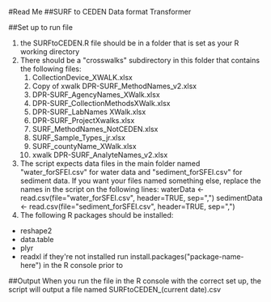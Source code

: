#Read Me
##SURF to CEDEN Data format Transformer


##Set up to run file
1. the SURFtoCEDEN.R file should be in a folder that is set as your R working directory
2. There should be a "crosswalks" subdirectory in this folder that contains the following files:
	1. CollectionDevice_XWALK.xlsx
	2. Copy of xwalk DPR-SURF_MethodNames_v2.xlsx
	3. DPR-SURF_AgencyNames_XWalk.xlsx
	4. DPR-SURF_CollectionMethodsXWalk.xlsx
	5. DPR-SURF_LabNames XWalk.xlsx
	6. DPR-SURF_ProjectXwalks.xlsx
	7. SURF_MethodNames_NotCEDEN.xlsx
	8. SURF_Sample_Types_jr.xlsx
	9. SURF_countyName_XWalk.xlsx
	10. xwalk DPR-SURF_AnalyteNames_v2.xlsx
3. The script expects data files in the main folder named "water_forSFEI.csv" for water data and "sediment_forSFEI.csv" for sediment data.  If you want your files named something else, replace the names in the script on the following lines:
	waterData <- read.csv(file="water_forSFEI.csv", header=TRUE, sep=",")
	sedimentData <- read.csv(file="sediment_forSFEI.csv", header=TRUE, sep=",")
4. The following R packages should be installed:
* reshape2
* data.table
* plyr
* readxl
if they're not installed run install.packages("package-name-here") in the R console prior to 

##Output
When you run the file in the R console with the correct set up, the script will output a file named SURFtoCEDEN_(current date).csv

